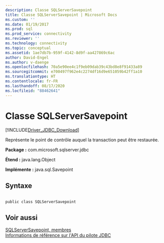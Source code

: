 ```yaml
---
description: Classe SQLServerSavepoint
title: Classe SQLServerSavepoint | Microsoft Docs
ms.custom: ''
ms.date: 01/19/2017
ms.prod: sql
ms.prod_service: connectivity
ms.reviewer: ''
ms.technology: connectivity
ms.topic: conceptual
ms.assetid: 1ae7db7b-959f-4142-8d9f-aa427869c6ac
author: David-Engel
ms.author: v-daenge
ms.openlocfilehash: 70a5e90ee4c1f9eb09dab39c43bd8e8f91433a89
ms.sourcegitcommit: e700497f962e4c2274df16d9e651059b42ff1a10
ms.translationtype: HT
ms.contentlocale: fr-FR
ms.lasthandoff: 08/17/2020
ms.locfileid: "88462641"
---
```

# <a name="sqlserversavepoint-class"></a>Classe SQLServerSavepoint
[!INCLUDE[Driver_JDBC_Download](../../../includes/driver_jdbc_download.md)]

  Représente le point de contrôle auquel la transaction peut être restaurée.  
  
 **Package :** com.microsoft.sqlserver.jdbc  
  
 **Étend :** java.lang.Object  
  
 **Implémente :** java.sql.Savepoint  
  
## <a name="syntax"></a>Syntaxe  
  
```  
  
public class SQLServerSavepoint  
```  
  
## <a name="see-also"></a>Voir aussi  
 [SQLServerSavepoint, membres](../../../connect/jdbc/reference/sqlserversavepoint-members.md)   
 [Informations de référence sur l'API du pilote JDBC](../../../connect/jdbc/reference/jdbc-driver-api-reference.md)  
  
  
